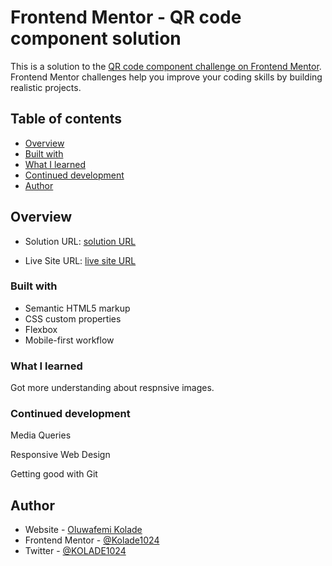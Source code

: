 # Frontend Mentor - QR code component solution

This is a solution to the [QR code component challenge on Frontend Mentor](https://www.frontendmentor.io/challenges/qr-code-component-iux_sIO_H). Frontend Mentor challenges help you improve your coding skills by building realistic projects. 

## Table of contents

  - [Overview](#overview)
  - [Built with](#built-with)
  - [What I learned](#what-i-learned)
  - [Continued development](#continued-development)
  - [Author](#author)

## Overview


- Solution URL: [solution URL](https://www.frontendmentor.io/solutions/mobilefirst-solution-using-flexbox-qr-code-component-4a-xA4Ajwi)

- Live Site URL: [live site URL](https://kolade1024.github.io/Frontend-Mentor-Projects)



### Built with

- Semantic HTML5 markup
- CSS custom properties
- Flexbox
- Mobile-first workflow

### What I learned

Got more understanding about respnsive images.

### Continued development

Media Queries 

Responsive Web Design

Getting good with Git



## Author

- Website - [Oluwafemi Kolade](https://www.your-site.com)
- Frontend Mentor - [@Kolade1024](https://www.frontendmentor.io/profile/Kolade1024)
- Twitter - [@KOLADE1024](https://www.twitter.com/KOLADE1024)


